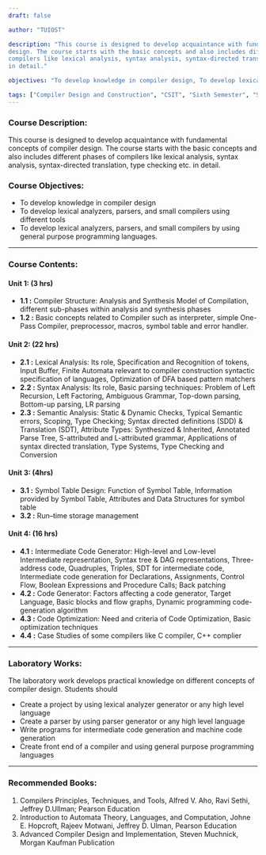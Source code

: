 ```yaml
---
draft: false

author: "TUIOST"

description: "This course is designed to develop acquaintance with fundamental concepts of compiler
design. The course starts with the basic concepts and also includes different phases of
compilers like lexical analysis, syntax analysis, syntax-directed translation, type checking etc.
in detail."

objectives: "To develop knowledge in compiler design, To develop lexical analyzers, parsers, and small compilers using different tools, To develop lexical analyzers, parsers, and small compilers by using general purpose programming languages."

tags: ["Compiler Design and Construction", "CSIT", "Sixth Semester", "Syllabus", "TU"]
---
```


### Course Description:

This course is designed to develop acquaintance with fundamental concepts of compiler
design. The course starts with the basic concepts and also includes different phases of
compilers like lexical analysis, syntax analysis, syntax-directed translation, type checking etc.
in detail.

### Course Objectives:

- To develop knowledge in compiler design
- To develop lexical analyzers, parsers, and small compilers using different tools
- To develop lexical analyzers, parsers, and small compilers by using general purpose programming languages.

<hr>

### Course Contents:

#### Unit 1: (3 hrs)

- **1.1 :** Compiler Structure: Analysis and Synthesis Model of Compilation, different sub-phases
  within analysis and synthesis phases
- **1.2 :** Basic concepts related to Compiler such as interpreter, simple One-Pass Compiler,
  preprocessor, macros, symbol table and error handler.

#### Unit 2: (22 hrs)

- **2.1 :** Lexical Analysis: Its role, Specification and Recognition of tokens, Input Buffer, Finite
  Automata relevant to compiler construction syntactic specification of languages,
  Optimization of DFA based pattern matchers
- **2.2 :** Syntax Analysis: Its role, Basic parsing techniques: Problem of Left Recursion, Left
  Factoring, Ambiguous Grammar, Top-down parsing, Bottom-up parsing, LR parsing
- **2.3 :** Semantic Analysis: Static & Dynamic Checks, Typical Semantic errors, Scoping, Type
  Checking; Syntax directed definitions (SDD) & Translation (SDT), Attribute Types:
  Synthesized & Inherited, Annotated Parse Tree, S-attributed and L-attributed grammar,
  Applications of syntax directed translation, Type Systems, Type Checking and
  Conversion

#### Unit 3: (4hrs)

- **3.1 :** Symbol Table Design: Function of Symbol Table, Information provided by Symbol
  Table, Attributes and Data Structures for symbol table
- **3.2 :** Run–time storage management

#### Unit 4: (16 hrs)

- **4.1 :** Intermediate Code Generator: High-level and Low-level Intermediate representation,
  Syntax tree & DAG representations, Three-address code, Quadruples, Triples, SDT for
  intermediate code, Intermediate code generation for Declarations, Assignments, Control
  Flow, Boolean Expressions and Procedure Calls; Back patching
- **4.2 :** Code Generator: Factors affecting a code generator, Target Language, Basic blocks and
  flow graphs, Dynamic programming code-generation algorithm
- **4.3 :** Code Optimization: Need and criteria of Code Optimization, Basic optimization
  techniques
- **4.4 :** Case Studies of some compilers like C compiler, C++ complier

<hr>

### Laboratory Works:

The laboratory work develops practical knowledge on different concepts of compiler design.
Students should

- Create a project by using lexical analyzer generator or any high level language
- Create a parser by using parser generator or any high level language
- Write programs for intermediate code generation and machine code generation
- Create front end of a compiler and using general purpose programming languages

<hr>

### Recommended Books:

1. Compilers Principles, Techniques, and Tools, Alfred V. Aho, Ravi Sethi, Jeffrey D.Ullman;
   Pearson Education
2. Introduction to Automata Theory, Languages, and Computation, Johne E. Hopcroft,
   Rajeev Motwani, Jeffrey D. Ulman, Pearson Education
3. Advanced Compiler Design and Implementation, Steven Muchnick, Morgan Kaufman
   Publication
